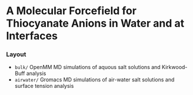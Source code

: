 # A Molecular Forcefield for Thiocyanate Anions in Water and at Interfaces

### Layout

- `bulk/` OpenMM MD simulations of aquous salt solutions and Kirkwood-Buff analysis
- `airwater/` Gromacs MD simulations of air-water salt solutions and surface tension analysis
